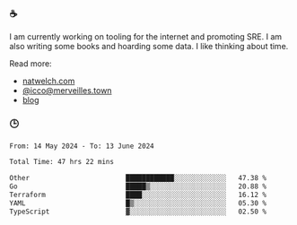 ### ☕

I am currently working on tooling for the internet and promoting SRE. I am also writing some books and hoarding some data. I like thinking about time. 

Read more:

 - [natwelch.com](https://natwelch.com)
 - [@icco@merveilles.town](https://merveilles.town/@icco)
 - [blog](https://writing.natwelch.com)

### 🕒

<!--START_SECTION:waka-->

```txt
From: 14 May 2024 - To: 13 June 2024

Total Time: 47 hrs 22 mins

Other                        ████████████░░░░░░░░░░░░░   47.38 %
Go                           █████▒░░░░░░░░░░░░░░░░░░░   20.88 %
Terraform                    ████░░░░░░░░░░░░░░░░░░░░░   16.12 %
YAML                         █▒░░░░░░░░░░░░░░░░░░░░░░░   05.30 %
TypeScript                   ▓░░░░░░░░░░░░░░░░░░░░░░░░   02.50 %
```

<!--END_SECTION:waka-->
